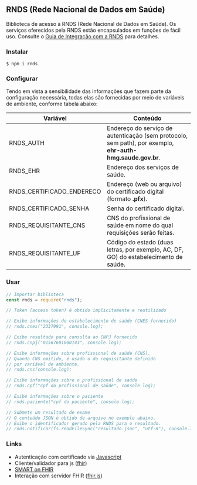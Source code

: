 ## RNDS (Rede Nacional de Dados em Saúde)

Biblioteca de acesso à RNDS (Rede Nacional de Dados em Saúde).
Os serviços oferecidos pela RNDS estão encapsulados em funções de fácil uso. Consulte o [Guia de Integração com a RNDS](https://kyriosdata.github.io/rnds) para detalhes.

### Instalar

```shell
$ npm i rnds
```

### Configurar

Tendo em vista a sensibilidade das informações que fazem parte da configuração
necessária, todas elas são fornecidas por meio de variáveis de ambiente, conforme tabela abaixo:

| Variável                  | Conteúdo                                                                                                   |
| ------------------------- | ---------------------------------------------------------------------------------------------------------- |
| RNDS_AUTH                 | Endereço do serviço de autenticação (sem protocolo, sem path), por exemplo, **ehr-auth-hmg.saude.gov.br**. |
| RNDS_EHR                  | Endereço dos serviços de saúde.                                                                            |
| RNDS_CERTIFICADO_ENDERECO | Endereço (web ou arquivo) do certificado digital (formato **.pfx**).                                       |
| RNDS_CERTIFICADO_SENHA    | Senha do certificado digital.                                                                              |
| RNDS_REQUISITANTE_CNS     | CNS do profissional de saúde em nome do qual requisições serão feitas.                                     |
| RNDS_REQUISITANTE_UF      | Código do estado (duas letras, por exemplo, AC, DF, GO) do estabelecimento de saúde.                       |

### Usar

```js
// Importar biblioteca
const rnds = require("rnds");

// Token (access token) é obtido implicitamente e reutilizado

// Exibe informações do estabelecimento de saúde (CNES fornecido)
// rnds.cnes("2337991", console.log);

// Exibe resultado para consulta ao CNPJ fornecido
// rnds.cnpj("01567601000143", console.log);

// Exibe informações sobre profissional de saúde (CNS).
// Quando CNS omitido, é usado o do requisitante definido
// por variável de ambiente.
// rnds.cns(console.log);

// Exibe informações sobre o profissional de saúde
// rnds.cpf("cpf do profissional de saúde", console.log);

// Exibe informações sobre o paciente
// rnds.paciente("cpf do paciente", console.log);

// Submete um resultado de exame
// O conteúdo JSON é obtido de arquivo no exemplo abaixo.
// Exibe o identificador gerado pela RNDS para o resultado.
// rnds.notificar(fs.readFileSync("resultado.json", "utf-8"), console.log);
```

### Links

- Autenticação com certificado via [Javascript](https://medium.com/@sevcsik/authentication-using-https-client-certificates-3c9d270e8326)
- Cliente/validador para js ([fhir](https://www.npmjs.com/package/fhir))
- [SMART on FHIR](http://docs.smarthealthit.org/client-js/)
- Interação com servidor FHIR ([fhir.js](https://github.com/FHIR/fhir.js))
